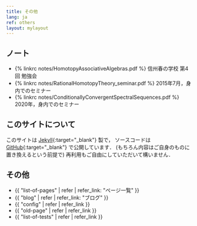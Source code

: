 ```yaml
---
title: その他
lang: ja
ref: others
layout: mylayout
---
```


<!-- ## Teaching Assistant -->
<!-- <a href="KS/KS.html">計算数学</a> -->

## ノート
- {% linkrc notes/HomotopyAssociativeAlgebras.pdf %}
  信州春の学校 第4回 勉強会
- {% linkrc notes/RationalHomotopyTheory_seminar.pdf %}
  2015年7月，身内でのセミナー
- {% linkrc notes/ConditionallyConvergentSpectralSequences.pdf %}
  2020年，身内でのセミナー

## このサイトについて
このサイトは [Jekyll](https://jekyllrb.com/){:target="_blank"} 製で，
ソースコードは [GitHub](https://github.com/shwaka/homepage){:target="_blank"} で公開しています．
(もちろん内容はご自身のものに置き換えるという前提で)
再利用もご自由にしていただいて構いません．


## その他
- {{ "list-of-pages" | refer | refer_link: "ページ一覧" }}
- {{ "blog" | refer | refer_link: "ブログ" }}
- {{ "config" | refer | refer_link }}
- {{ "old-page" | refer | refer_link }}
- {{ "list-of-tests" | refer | refer_link }}
